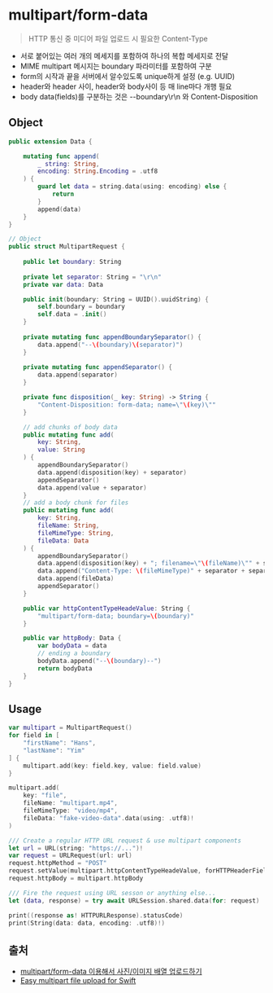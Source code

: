 # multipart/form-data

> HTTP 통신 중 미디어 파일 업로드 시 필요한 Content-Type

- 서로 붙어있는 여러 개의 메세지를 포함하여 하나의 복합 메세지로 전달
- MIME multipart 메시지는 boundary 파라미터를 포함하여 구분
- form의 시작과 끝을 서버에서 알수있도록 unique하게 설정 (e.g. UUID)
- header와 header 사이, header와 body사이 등 매 line마다 개행 필요
- body data(fields)를 구분하는 것은 --boundary\r\n 와 Content-Disposition

## Object
```swift
public extension Data {

    mutating func append(
        _ string: String,
        encoding: String.Encoding = .utf8
    ) {
        guard let data = string.data(using: encoding) else {
            return
        }
        append(data)
    }
}

// Object
public struct MultipartRequest {
    
    public let boundary: String
    
    private let separator: String = "\r\n"
    private var data: Data

    public init(boundary: String = UUID().uuidString) {
        self.boundary = boundary
        self.data = .init()
    }
    
    private mutating func appendBoundarySeparator() {
        data.append("--\(boundary)\(separator)")
    }
    
    private mutating func appendSeparator() {
        data.append(separator)
    }

    private func disposition(_ key: String) -> String {
        "Content-Disposition: form-data; name=\"\(key)\""
    }

    // add chunks of body data
    public mutating func add(
        key: String,
        value: String
    ) {
        appendBoundarySeparator()
        data.append(disposition(key) + separator)
        appendSeparator()
        data.append(value + separator)
    }
    // add a body chunk for files
    public mutating func add(
        key: String,
        fileName: String,
        fileMimeType: String,
        fileData: Data
    ) {
        appendBoundarySeparator()
        data.append(disposition(key) + "; filename=\"\(fileName)\"" + separator)
        data.append("Content-Type: \(fileMimeType)" + separator + separator)
        data.append(fileData)
        appendSeparator()
    }

    public var httpContentTypeHeadeValue: String {
        "multipart/form-data; boundary=\(boundary)"
    }

    public var httpBody: Data {
        var bodyData = data
        // ending a boundary
        bodyData.append("--\(boundary)--")
        return bodyData
    }
}
```

## Usage
```swift
var multipart = MultipartRequest()
for field in [
    "firstName": "Hans",
    "lastName": "Yim"
] {
    multipart.add(key: field.key, value: field.value)
}

multipart.add(
    key: "file",
    fileName: "multipart.mp4",
    fileMimeType: "video/mp4",
    fileData: "fake-video-data".data(using: .utf8)!
)

/// Create a regular HTTP URL request & use multipart components
let url = URL(string: "https://...")!
var request = URLRequest(url: url)
request.httpMethod = "POST"
request.setValue(multipart.httpContentTypeHeadeValue, forHTTPHeaderField: "Content-Type")
request.httpBody = multipart.httpBody

/// Fire the request using URL sesson or anything else...
let (data, response) = try await URLSession.shared.data(for: request)

print((response as! HTTPURLResponse).statusCode)
print(String(data: data, encoding: .utf8)!)
```


## 출처
- [multipart/form-data 이용해서 사진/이미지 배열 업로드하기](https://lena-chamna.netlify.app/post/uploading_array_of_images_using_multipart_form-data_in_swift/)
- [Easy multipart file upload for Swift](https://theswiftdev.com/easy-multipart-file-upload-for-swift/)